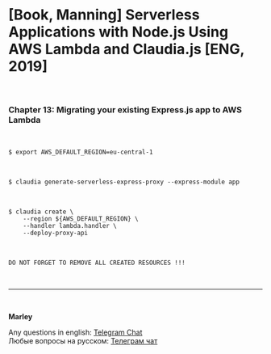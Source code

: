 # [Book, Manning] Serverless Applications with Node.js Using AWS Lambda and Claudia.js [ENG, 2019]

<br/>

### Chapter 13: Migrating your existing Express.js app to AWS Lambda

<br/>

    $ export AWS_DEFAULT_REGION=eu-central-1

<br/>

    $ claudia generate-serverless-express-proxy --express-module app

<br/>

    $ claudia create \
        --region ${AWS_DEFAULT_REGION} \
        --handler lambda.handler \
        --deploy-proxy-api

<br/>

```
DO NOT FORGET TO REMOVE ALL CREATED RESOURCES !!!
```

<br/>

---

<br/>

**Marley**

Any questions in english: <a href="https://jsdev.org/chat/">Telegram Chat</a>  
Любые вопросы на русском: <a href="https://jsdev.ru/chat/">Телеграм чат</a>
